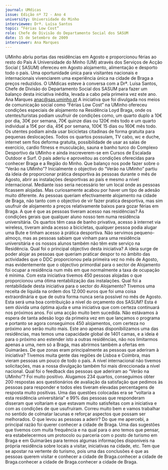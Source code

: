 ```yaml
---
journal: UMdicas
issue: Edição nº 72 - Ano 4
university: Universidade do Minho
interviewee: Drª. Luísa Santos
topic: “Férias Low Cost”
role: Chefe de Divisão do Departamento Social dos SASUM
date: 15 de Setembro de 2009
interviewer: Ana Marques
---
```



UMinho abriu portas das residências em
Agosto e proporcionou férias ao resto do País
A Universidade do Minho (UM) através dos Serviços de Acção
Social ( SASUM) ofereceu em Agosto alojamento, alimentação e desporto
todo o país. Uma oportunidade única para visitantes nacionais e 
internacionais vivenciarem uma experiência única na cidade de Braga a
preços reduzidos. O UMdicas esteve à conversa com a Drª. Luísa Santos,
Chefe de Divisão do Departamento Social dos SASUM para fazer um balanço
desta iniciativa inédita, levada a cabo pela primeira vez este ano.
Ana Marques
anac@sas.uminho.pt
A iniciativa que foi divulgada nos
meios de comunicação social
como “Férias Low Cost” na UMinho
ofereceu condições especiais de
alojamento na Residência Loyd
Braga, onde os utentes/turistas
podiam usufruir de condições
como, um quarto duplo a 10€ por
dia, 30€ por semana, 70€ quinze
dias ou 120€ mês todo e um
quarto individual a 15€ por dia,
45€ por semana, 100€ 15 dias ou
160€ mês todo. Os utentes
podiam ainda usar bicicletas
citadinas de forma gratuita para
pequenas deslocações. Todos os
quartos possuíam, TV cabo, wc e
duche, internet sem fios deforma
gratuita, possibilidade de usar as
salas de exercício, cardio fitness e
musculação, sauna e banho turco
do Complexo Desportivo da
UMinho e ainda inscreverem-se
em Cursos de Escalada Outdoor e
Surf. O país aderiu e aproveitou as
condições oferecidas para
conhecer Braga e a Região do
Minho.
Que balanço nos pode fazer sobre
o “Verão na UMinho”?
Inicialmente o objectivo do “Verão
na UMinho” partiu da ideia de
proporcionar prática desportiva às
pessoas durante o mês de Agosto,
abrir as instalações desportivas
ao país e mesmo a nível
internacional. Mediante isso seria
necessário ter um local onde as
pessoas ficassem alojadas. Mas
curiosamente acabou por haver
um tipo de adesão muito diferente.
As pessoas queriam
efectivamente alojamento na
cidade de Braga, não tanto com o
objectivo de vir fazer pratica
desportiva, mas sim usufruir de
alojamento a preços
relativamente baixos para gozar
férias em Braga.
A que é que as pessoas tiveram
acesso nas residências?
Às condições gerais que qualquer
aluno nosso tem numa residência
universitária. Os quartos têm casa
de banho privativa, acesso à
internet via wireless, tiveram
ainda acesso a bicicletas, qualquer
pessoa podia alugar uma Bute e
tinham acesso à prática
desportiva. Não servimos
pequeno-almoço, mas as pessoas
sabiam que vinham para uma
residência universitária e os
nossos alunos também não têm
este serviço na Residência.
Qual foi o principal objectivo
desta iniciativa?
A ideia surge de poder alojar as
pessoas que queriam praticar
despor to no âmbito das
actividades que o DDC
proporcionou pela primeira vez no
mês de Agosto, mas
evidentemente que o objectivo
primordial para o sector de
Alojamento foi ocupar a residência
num mês em que normalmente a
taxa de ocupação é mínima. Com
esta iniciativa tivemos 450
pessoas alojadas o que
proporcionou uma ótima
rentabilização das instalações.
Qual foi a rentabilidade desta
iniciativa para o sector do
Alojamento?
Tivemos uma receita de líquida na
ordem dos 12.000 euros que foi
uma coisa extraordinária e que de
outra forma nunca seria possível
no mês de Agosto.
Esta será uma boa contribuição a
nível do orçamento dos SASUM?
Esta é sem dúvida uma óptima
ajuda e uma iniciativa que com
certeza continuará nos próximos
anos. Foi uma acção muito bem
sucedida. Não estávamos à
espera de tanta adesão logo da
primeira vez em que lançamos o
programa e portanto se agora
conseguimos 450 alojamentos,
com certeza no próximo ano serão
muito mais. Este ano apenas
disponibilizamos uma das
residências, mas temos uma
capacidade global de 1401 camas,
e a ideia é para o próximo ano
estender isto a outras residências,
não nos limitarmos apenas a uma,
nem só a Braga, mas abrirmos
também a ofertas em Guimarães.
De que zonas eram
principalmente as pessoas que
aderiram à iniciativa?
Tivemos muita gente das regiões
de Lisboa e Coimbra, mas vieram
pessoas um pouco de todo o país.
A nível internacional não tivemos
solicitações, mas a nossa
divulgação também foi mais
direccionada a nível nacional.
Qual foi o feedback das pessoas
que aderiram ao “Verão na
UMinho”?
Foi muito positivo. Alugamos 234
quartos, conseguimos obter 200
respostas aos questionários de
avaliação da satisfação que
pedimos às pessoas para
responder e todos eles tiveram
elevadas percentagens de
resposta muito positivas.
Uma das questões colocadas era
se “voltaria a esta residência
universitária” e 99% das pessoas
que responderam disseram que
voltariam e que estavam muito
satisfeitas com a iniciativa e com
as condições de que usufruíram.
Correu muito bem e vamos
trabalhar no sentido de colmatar
lacunas e reforçar aspectos que
possam ser melhorados.
O que levou as pessoas a aderir?
Do que me apercebi, a principal
razão foi querer conhecer a cidade
de Braga. Uma das sugestões que
tivemos com muita frequência e
na qual para o ano temos que
pensar, era estabelecermos um
protocolo ou parceria com o posto
de turismo em Braga e em
Guimarães para termos algumas
informações disponíveis na
própria residência sobre locais a
visitar, iniciativas na cidade, etc.
Tem que se apostar na vertente do
turismo, pois uma das conclusões
é que as pessoas querem visitar e
conhecer a cidade de Braga.conhecer a cidade de Braga.conhecer a cidade de Braga.conhecer a cidade de Braga.